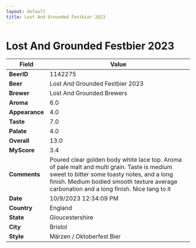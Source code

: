 ```yaml
---
layout: default
title: Lost And Grounded Festbier 2023
---
```


# Lost And Grounded Festbier 2023

| Field         | Value     |
|---------------|-----------|
| **BeerID** | 1142275 |
| **Beer** | Lost And Grounded Festbier 2023 |
| **Brewer** | Lost And Grounded Brewers |
| **Aroma** | 6.0 |
| **Appearance** | 4.0 |
| **Taste** | 7.0 |
| **Palate** | 4.0 |
| **Overall** | 13.0 |
| **MyScore** | 3.4 |
| **Comments** | Poured clear golden body white lace top. Aroma of pale malt and multi grain. Taste is medium sweet to bitter some toasty notes, and a long finish. Medium bodied smooth texture average carbonation and a long finish. Nice tang to it  |
| **Date** | 10/9/2023 12:34:09 PM |
| **Country** | England |
| **State** | Gloucestershire |
| **City** | Bristol |
| **Style** | Märzen / Oktoberfest Bier |

